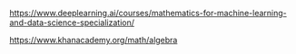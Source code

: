 https://www.deeplearning.ai/courses/mathematics-for-machine-learning-and-data-science-specialization/  

https://www.khanacademy.org/math/algebra  
